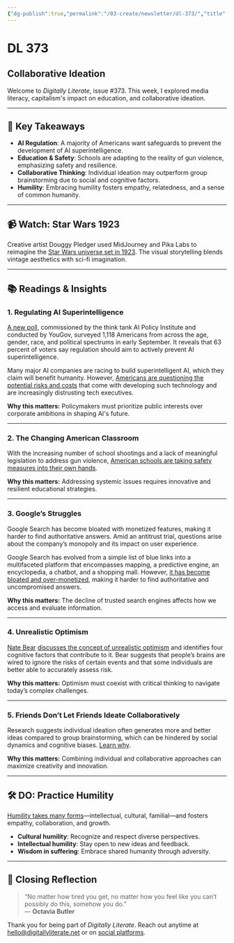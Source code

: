 ```yaml
---
{"dg-publish":true,"permalink":"/03-create/newsletter/dl-373/","title":"Collaborative Ideation","tags":["ai-regulation","education","humility","collaborative-thinking"]}
---
```



# DL 373

## Collaborative Ideation

Welcome to _Digitally Literate_, issue #373. This week, I explored media literacy, capitalism's impact on education, and collaborative ideation.

---

## 🔖 Key Takeaways
- **AI Regulation**: A majority of Americans want safeguards to prevent the development of AI superintelligence.
- **Education & Safety**: Schools are adapting to the reality of gun violence, emphasizing safety and resilience.
- **Collaborative Thinking**: Individual ideation may outperform group brainstorming due to social and cognitive factors.
- **Humility**: Embracing humility fosters empathy, relatedness, and a sense of common humanity.

---

## 📹 Watch: Star Wars 1923

Creative artist Douggy Pledger used MidJourney and Pika Labs to reimagine the [Star Wars universe set in 1923](https://www.youtube.com/watch?v=Aj07nrtc9JI). The visual storytelling blends vintage aesthetics with sci-fi imagination.

---

## 📚 Readings & Insights

### 1. **Regulating AI Superintelligence**
[A new poll](https://theaipi.org/poll-shows-voters-oppose-open-sourcing-ai-models-support-regulatory-representation-on-boards-and-say-ai-risks-outweigh-benefits-2/), commissioned by the think tank AI Policy Institute and conducted by YouGov, surveyed 1,118 Americans from across the age, gender, race, and political spectrums in early September. It reveals that 63 percent of voters say regulation should aim to actively prevent AI superintelligence.

Many major AI companies are racing to build superintelligent AI, which they claim will benefit humanity. However, [Americans are questioning the potential risks and costs](https://www.vox.com/future-perfect/2023-09-19/23879648/americans-artificial-general-intelligence-ai-policy-poll) that come with developing such technology and are increasingly distrusting tech executives.

**Why this matters:** Policymakers must prioritize public interests over corporate ambitions in shaping AI's future.

---

### 2. **The Changing American Classroom**
With the increasing number of school shootings and a lack of meaningful legislation to address gun violence, [American schools are taking safety measures into their own hands](https://www.cnn.com/interactive/2023/us/changing-classrooms-shooting-safety-dg/).

**Why this matters:** Addressing systemic issues requires innovative and resilient educational strategies.

---

### 3. **Google’s Struggles**
Google Search has become bloated with monetized features, making it harder to find authoritative answers. Amid an antitrust trial, questions arise about the company’s monopoly and its impact on user experience. 

Google Search has evolved from a simple list of blue links into a multifaceted platform that encompasses mapping, a predictive engine, an encyclopedia, a chatbot, and a shopping mall. However, [it has become bloated and over-monetized](https://www.theatlantic.com/technology/archive/2023/09/google-search-size-usefulness-decline/675409/), making it harder to find authoritative and uncompromised answers.

**Why this matters:** The decline of trusted search engines affects how we access and evaluate information.

---

### 4. **Unrealistic Optimism**
[Nate Bear](https://twitter.com/NateB_Panic) [discusses the concept of unrealistic optimism](https://donotpanic.substack.com/p/staring-at-the-tsunami) and identifies four cognitive factors that contribute to it. Bear suggests that people’s brains are wired to ignore the risks of certain events and that some individuals are better able to accurately assess risk.

**Why this matters:** Optimism must coexist with critical thinking to navigate today’s complex challenges.

---

### 5. **Friends Don’t Let Friends Ideate Collaboratively**
Research suggests individual ideation often generates more and better ideas compared to group brainstorming, which can be hindered by social dynamics and cognitive biases. [Learn why](https://digitallyliterate.net).

**Why this matters:** Combining individual and collaborative approaches can maximize creativity and innovation.

---

## 🛠️ DO: Practice Humility

[Humility takes many forms](https://greatergood.berkeley.edu/article/item/the_eight_kinds_of_humility_that_can_help_you_stay_grounded)—intellectual, cultural, familial—and fosters empathy, collaboration, and growth.  
- **Cultural humility**: Recognize and respect diverse perspectives.  
- **Intellectual humility**: Stay open to new ideas and feedback.  
- **Wisdom in suffering**: Embrace shared humanity through adversity.

---

## 🌟 Closing Reflection

> “No matter how tired you get, no matter how you feel like you can’t possibly do this, somehow you do.”  
> — **Octavia Butler**

Thank you for being part of _Digitally Literate_. Reach out anytime at [hello@digitallyliterate.net](mailto:hello@digitallyliterate.net) or on [social platforms](https://digitallyliterate.net).
